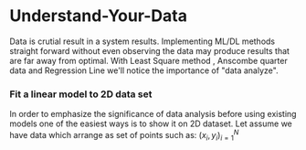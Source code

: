 # Understand-Your-Data
Data is crutial result in a system results. Implementing ML/DL methods straight forward without even observing the data may produce results that are far away from optimal. 
With Least Square method , Anscombe quarter data and Regression Line we'll notice the importance of "data analyze".

### Fit a linear model to 2D data set
In order to emphasize the significance of data analysis before using existing models one of the easiest ways is to show it on 2D dataset. 
Let assume we have data which arrange as set of points such as:
$(x_{i},y_{i})_{i=1}^{N}$


